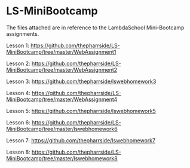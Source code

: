  # LS-MiniBootcamp
The files attached are in reference to the LambdaSchool Mini-Bootcamp assignments. 

Lesson 1: https://github.com/thepharrside/LS-MiniBootcamp/tree/master/WebAssignment1 

Lesson 2: https://github.com/thepharrside/LS-MiniBootcamp/tree/master/WebAssignment2 

Lesson 3: https://github.com/thepharrside/lswebhomework3 

Lesson 4: https://github.com/thepharrside/LS-MiniBootcamp/tree/master/WebAssignment4 

Lesson 5: https://github.com/thepharrside/lswebhomework5 

Lesson 6: https://github.com/thepharrside/LS-MiniBootcamp/tree/master/lswebhomework6 

Lesson 7: https://github.com/thepharrside/lswebhomework7 

Lesson 8: https://github.com/thepharrside/LS-MiniBootcamp/tree/master/lswebhomework8 

